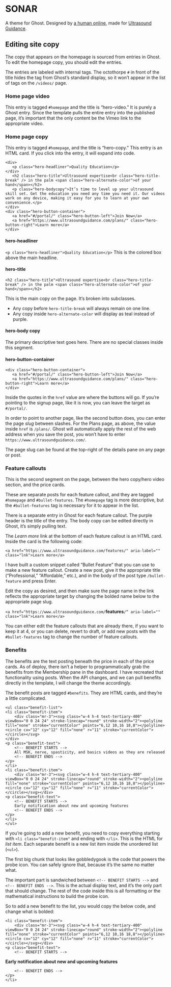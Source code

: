 # SONAR
A theme for Ghost.
Designed by [a human online](https://ahuman.online), made for [Ultrasound Guidance](https://www.ultrasoundguidance.com).

## Editing site copy
The copy that appears on the homepage is sourced from entries in Ghost. To edit the homepage copy, you should edit the entries.

The entries are labeled with internal tags. The octothorpe `#` in front of the title hides the tag from Ghost’s standard display, so it won’t appear in the list of tags on the `/videos/` page.

### Home page video
This entry is tagged `#homepage` and the title is “hero-video.” It is purely a Ghost entry. Since the template pulls the entire entry into the published page, it’s important that the only content be the Vimeo link to the appropriate video.

### Home page copy
This entry is tagged `#homepage`, and the title is “hero-copy.” This entry is an HTML card. If you click into the entry, it will expand into code.

```
<div>
   <p class="hero-headliner">Quality Education</p>
</div>
   <h2 class="hero-title">Ultrasound expertise<br class="hero-title-break" /> in the palm <span class="hero-alternate-color">of your hand</span></h2>
   <p class="hero-bodycopy">It’s time to level up your ultrasound skill set. Get the education you need any time you need it. Our videos work on any device, making it easy for you to learn at your own convenience.</p>
</div>
<div class="hero-button-container">
   <a href="#/portal/" class="hero-button-left">Join Now</a>
   <a href="https://www.ultrasoundguidance.com/plans/" class="hero-button-right">Learn more</a>
</div>
```

#### hero-headliner
`<p class="hero-headliner">Quality Education</p>`
This is the colored box above the main headline.
#### hero-title
```
<h2 class="hero-title">Ultrasound expertise<br class="hero-title-break" /> in the palm <span class="hero-alternate-color">of your hand</span></h2>
```
This is the main copy on the page. It’s broken into subclasses. 
- Any copy before `hero-title-break` will always remain on one line.
- Any copy inside `hero-alternate-color` will display as teal instead of purple.
#### hero-body copy
The primary descriptive text goes here. There are no special classes inside this segment.
#### hero-button-container
```
<div class="hero-button-container">
   <a href="#/portal/" class="hero-button-left">Join Now</a>
   <a href="https://www.ultrasoundguidance.com/plans/" class="hero-button-right">Learn more</a>
</div>
```
Inside the quotes in the `href` value are where the buttons will go. If you’re pointing to the signup page, like it is now, you can leave the target as `#/portal/`.

In order to point to another page, like the second button does, you can enter the page *slug* between slashes. For the Plans page, as above, the value inside `href` is `/plans/`. Ghost will automatically apply the rest of the web address when you save the post, you won’t have to enter `https://www.ultrasoundguidance.com/`.

The page slug can be found at the top-right of the details pane on any page or post.

### Feature callouts
This is the second segment on the page, between the hero copy/hero video section, and the price cards.

These are separate posts for each feature callout, and they are tagged `#homepage` and `#bullet-features`. The `#homepage` tag is more descriptive, but the `#bullet-features` tag is necessary for it to appear in the list.

There is a separate entry in Ghost for each feature callout. The purple header is the title of the entry. The body copy can be edited directly in Ghost, it’s simply pulling text.

The *Learn more* link at the bottom of each feature callout is an HTML card. Inside the card is the following code:
```
<a href="https://www.ultrasoundguidance.com/features/" aria-label="" class="lnk">Learn more</a>
```

I have built a custom snippet called “Bullet Feature” that you can use to make a new feature callout. Create a new post, give it the appropriate title (“Professional,” “Affordable,” etc.), and in the body of the post type `/bullet-feature` and press Enter.

Edit the copy as desired, and then make sure the page name in the link reflects the appropriate target by changing the bolded name below to the appropriate page slug.

`<a href="https://www.ultrasoundguidance.com/`**features**`/“ aria-label="" class="lnk">Learn more</a>`

You can either edit the feature callouts that are already there, if you want to keep it at 4, or you can delete, revert to draft, or add new posts with the `#bullet-features` tag to change the number of feature callouts.

### Benefits
The benefits are the text posting beneath the price in each of the price cards. As of deploy, there isn’t a helper to programmatically grab the benefits from the Membership pane in the dashboard. I have recreated that functionality using posts. When the API changes, and we can pull benefits directly in the template, I will change the theme accordingly.

The benefit posts are tagged `#benefits`. They are HTML cards, and they’re a little complicated.

```
<ul class="benefit-list">
<li class="benefit-item">
    <div class="mr-3"><svg class="w-4 h-4 text-tertiary-400" viewBox="0 0 24 24" stroke-linecap="round" stroke-width="2"><polyline fill="none" stroke="currentColor" points="6,12 10,16 18,8"></polyline><circle cx="12" cy="12" fill="none" r="11" stroke="currentColor"></circle></svg>
</div>
<p class="benefit-text">
    <!-- BENEFIT STARTS -->    
    All MSK, nerve, spasticity, and basics videos as they are released
    <!-- BENEFIT ENDS -->
</p>
</li>
<li class="benefit-item">
    <div class="mr-3"><svg class="w-4 h-4 text-tertiary-400" viewBox="0 0 24 24" stroke-linecap="round" stroke-width="2"><polyline fill="none" stroke="currentColor" points="6,12 10,16 18,8"></polyline><circle cx="12" cy="12" fill="none" r="11" stroke="currentColor"></circle></svg></div>
<p class="benefit-text">
    <!-- BENEFIT STARTS -->
    Early notification about new and upcoming features
    <!-- BENEFIT ENDS -->
</p>
</li>
</ul>
```

If you’re going to add a new benefit, you need to copy everything starting with `<li class="benefit-item"` and ending with `</li>`. This is the HTML for *list item*. Each separate benefit is a new list item inside the unordered list (`<ul>`).

The first big chunk that looks like gobbledygook is the code that powers the probe icon. You can safely ignore that, because it’s the same no matter what.

The important part is sandwiched between `<!-- BENEFIT STARTS -->` and `<!-- BENEFIT ENDS -->`. This is the actual display text, and it’s the only part that should change. The rest of the code inside this is all formatting or the mathematical instructions to build the probe icon.

So to add a new benefit to the list, you would copy the below code, and change what is bolded:
```
<li class="benefit-item">
    <div class="mr-3"><svg class="w-4 h-4 text-tertiary-400" viewBox="0 0 24 24" stroke-linecap="round" stroke-width="2"><polyline fill="none" stroke="currentColor" points="6,12 10,16 18,8"></polyline><circle cx="12" cy="12" fill="none" r="11" stroke="currentColor"></circle></svg></div>
<p class="benefit-text">
    <!-- BENEFIT STARTS -->
```
**Early notification about new and upcoming features**
```
    <!-- BENEFIT ENDS -->
</p>
</li>
```
